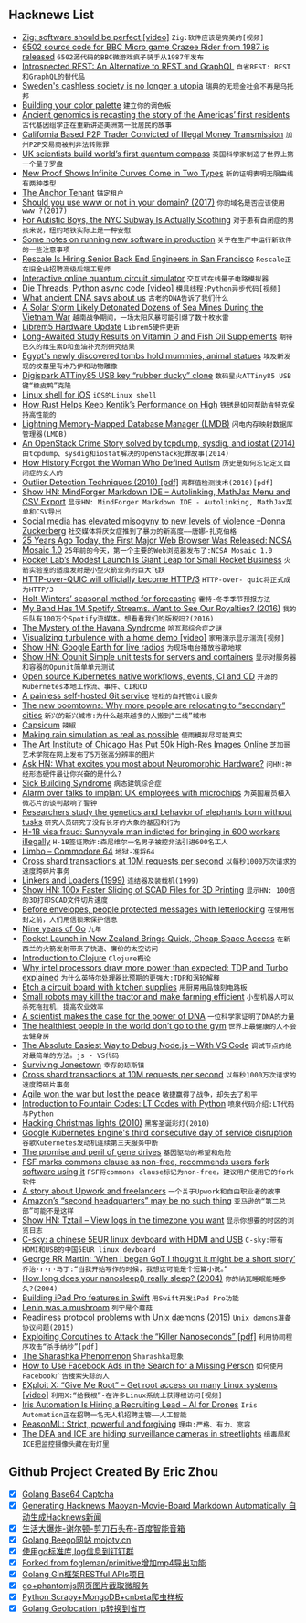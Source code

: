 ## Hacknews List


- [Zig: software should be perfect [video]](https://www.youtube.com/watch?v=Z4oYSByyRak)  `Zig:软件应该是完美的[视频]`
- [6502 source code for BBC Micro game Crazee Rider from 1987 is released](https://github.com/KevEdwards/CrazeeRiderBBC)  `6502源代码的BBC微游戏疯子骑手从1987年发布`
- [Introspected REST: An Alternative to REST and GraphQL](https://introspected.rest/)  `自省REST: REST和GraphQL的替代品`
- [Sweden&#39;s cashless society is no longer a utopia](https://www.weforum.org/agenda/2018/11/sweden-cashless-society-is-no-longer-a-utopia/)  `瑞典的无现金社会不再是乌托邦`
- [Building your color palette](https://refactoringui.com/previews/building-your-color-palette/)  `建立你的调色板`
- [Ancient genomics is recasting the story of the Americas’ first residents](https://www.nature.com/articles/d41586-018-07374-1)  `古代基因组学正在重新讲述美洲第一批居民的故事`
- [California Based P2P Trader Convicted of Illegal Money Transmission](https://247cryptonews.com/california-based-p2p-trader-convicted-of-illegal-money-transmission/)  `加州P2P交易商被判非法转账罪`
- [UK scientists build world’s first quantum compass](https://www.ft.com/content/e90f902a-e441-11e8-a6e5-792428919cee)  `英国科学家制造了世界上第一个量子罗盘`
- [New Proof Shows Infinite Curves Come in Two Types](https://www.quantamagazine.org/new-proof-shows-infinite-curves-come-in-two-types-20181107/)  `新的证明表明无限曲线有两种类型`
- [The Anchor Tenant](https://avc.com/2018/11/the-anchor-tenant/)  `锚定租户`
- [Should you use www or not in your domain? (2017)](https://bjornjohansen.no/www-or-not)  `你的域名是否应该使用www ?(2017)`
- [For Autistic Boys, the NYC Subway Is Actually Soothing](https://www.nytimes.com/2018/11/08/nyregion/autistic-or-spectrum-boys-and-the-subway.html#)  `对于患有自闭症的男孩来说，纽约地铁实际上是一种安慰`
- [Some notes on running new software in production](https://jvns.ca/blog/2018/11/11/understand-the-software-you-use-in-production/)  `关于在生产中运行新软件的一些注意事项`
- [Rescale Is Hiring Senior Back End Engineers in San Francisco](https://jobs.lever.co/rescale/ba8800d3-b0bd-40b0-8a72-887e27904553?lever-origin=applied&amp;lever-source%5B%5D=Hacker%20News)  `Rescale正在旧金山招聘高级后端工程师`
- [Interactive online quantum circuit simulator](https://strawberryfields.ai/)  `交互式在线量子电路模拟器`
- [Die Threads: Python async code [video]](https://www.youtube.com/watch?v=U66KuyD3T0M)  `模具线程:Python异步代码[视频]`
- [What ancient DNA says about us](https://newhumanist.org.uk/articles/5335/what-ancient-dna-says-about-us)  `古老的DNA告诉了我们什么`
- [A Solar Storm Likely Detonated Dozens of Sea Mines During the Vietnam War](https://gizmodo.com/a-powerful-solar-storm-likely-detonated-dozens-of-u-s-1830321540)  `越南战争期间，一场太阳风暴可能引爆了数十枚水雷`
- [Librem5 Hardware Update](https://puri.sm/posts/librem5-2018-11-hardware-report/)  `Librem5硬件更新`
- [Long-Awaited Study Results on Vitamin D and Fish Oil Supplements](https://www.npr.org/sections/health-shots/2018/11/10/666545527/vitamin-d-and-fish-oil-supplements-disappoint-in-long-awaited-study-results)  `期待已久的维生素D和鱼油补充剂研究结果`
- [Egypt&#39;s newly discovered tombs hold mummies, animal statues](https://phys.org/news/2018-11-egypt-newly-tombs-mummies-animal.html)  `埃及新发现的坟墓里有木乃伊和动物雕像`
- [Digispark ATTiny85 USB key “rubber ducky” clone](https://github.com/chris408/digispark-usbkey-board)  `数码星火ATTiny85 USB键“橡皮鸭”克隆`
- [Linux shell for iOS](https://github.com/tbodt/ish)  `iOS的Linux shell`
- [How Rust Helps Keep Kentik’s Performance on High](https://www.kentik.com/blog/under-the-hood-how-rust-helps-keep-kentik%27s-performance-on-high)  `铁锈是如何帮助肯特克保持高性能的`
- [Lightning Memory-Mapped Database Manager (LMDB)](http://www.lmdb.tech/doc/)  `闪电内存映射数据库管理器(LMDB)`
- [An OpenStack Crime Story solved by tcpdump, sysdig, and iostat (2014)](https://blog.codecentric.de/en/2014/09/openstack-crime-story-solved-tcpdump-sysdig-iostat-episode-2/)  `由tcpdump、sysdig和iostat解决的OpenStack犯罪故事(2014)`
- [How History Forgot the Woman Who Defined Autism](https://www.scientificamerican.com/article/how-history-forgot-the-woman-who-defined-autism/)  `历史是如何忘记定义自闭症的女人的`
- [Outlier Detection Techniques (2010) [pdf]](https://archive.siam.org/meetings/sdm10/tutorial3.pdf)  `离群值检测技术(2010)[pdf]`
- [Show HN: MindForger Markdown IDE – Autolinking, MathJax Menu and CSV Export](https://www.mindforger.com)  `显示HN: MindForger Markdown IDE - Autolinking, MathJax菜单和CSV导出`
- [Social media has elevated misogyny to new levels of violence –Donna Zuckerberg](https://www.theguardian.com/books/2018/nov/11/donna-zuckerberg-social-media-misoyny-violence-classical-antiquity-not-all-dead-white-men)  `社交媒体将厌女症推到了暴力的新高度——唐娜·扎克伯格`
- [25 Years Ago Today, the First Major Web Browser Was Released: NCSA Mosaic 1.0](http://www.ncsa.illinois.edu/enabling/mosaic/versions)  `25年前的今天，第一个主要的Web浏览器发布了:NCSA Mosaic 1.0`
- [Rocket Lab’s Modest Launch Is Giant Leap for Small Rocket Business](https://www.nytimes.com/2018/11/10/science/rocket-lab-launch.html)  `火箭实验室的适度发射是小型火箭业务的巨大飞跃`
- [HTTP-over-QUIC will officially become HTTP/3](https://daniel.haxx.se/blog/2018/11/11/http-3/)  `HTTP-over- quic将正式成为HTTP/3`
- [Holt-Winters’ seasonal method for forecasting](https://otexts.org/fpp2/holt-winters.html)  `霍特-冬季季节预报方法`
- [My Band Has 1M Spotify Streams. Want to See Our Royalties? (2016)](https://www.digitalmusicnews.com/2016/05/26/band-1-million-spotify-streams-royalties/)  `我的乐队有100万个Spotify流媒体。想看看我们的版税吗?(2016)`
- [The Mystery of the Havana Syndrome](https://www.newyorker.com/magazine/2018/11/19/the-mystery-of-the-havana-syndrome)  `哈瓦那综合症之谜`
- [Visualizing turbulence with a home demo [video]](https://www.youtube.com/watch?v=_UoTTq651dE)  `家用演示显示湍流[视频]`
- [Show HN: Google Earth for live radios](http://radio.garden)  `为现场电台播放谷歌地球`
- [Show HN: Opunit Simple unit tests for servers and containers](https://github.com/ottomatica/opunit)  `显示对服务器和容器的Opunit简单单元测试`
- [Open source Kubernetes native workflows, events, CI and CD](https://argoproj.github.io/)  `开源的Kubernetes本地工作流、事件、CI和CD`
- [A painless self-hosted Git service](https://gogs.io/)  `轻松的自托管Git服务`
- [The new boomtowns: Why more people are relocating to “secondary” cities](https://www.washingtonpost.com/realestate/the-new-boomtowns-why-more-people-are-relocating-to-secondary-cities/2018/11/07/f55f96f4-d618-11e8-aeb7-ddcad4a0a54e_story.html)  `新兴的新兴城市:为什么越来越多的人搬到“二线”城市`
- [Capsicum](https://oshogbo.vexillium.org/blog/57/)  `辣椒`
- [Making rain simulation as real as possible](http://rainbowhunt.me/?plays)  `使雨模拟尽可能真实`
- [The Art Institute of Chicago Has Put 50k High-Res Images Online](https://kottke.org/18/11/the-art-institute-of-chicago-has-put-50000-high-res-images-from-their-collection-online)  `芝加哥艺术学院在网上发布了5万张高分辨率的图片`
- [Ask HN: What excites you most about Neuromorphic Hardware?](item?id=18424428)  `问HN:神经形态硬件最让你兴奋的是什么?`
- [Sick Building Syndrome](https://www.nhs.uk/conditions/sick-building-syndrome/)  `病态建筑综合症`
- [Alarm over talks to implant UK employees with microchips](https://www.theguardian.com/technology/2018/nov/11/alarm-over-talks-to-implant-uk-employees-with-microchips)  `为英国雇员植入微芯片的谈判敲响了警钟`
- [Researchers study the genetics and behavior of elephants born without tusks](https://www.nationalgeographic.com/animals/2018/11/wildlife-watch-news-tuskless-elephants-behavior-change/)  `研究人员研究了没有长牙的大象的基因和行为`
- [H-1B visa fraud: Sunnyvale man indicted for bringing in 600 workers illegally](https://www.mercurynews.com/2018/11/03/h-1b-visa-fraud-feds-indict-sunnyvale-man-for-bringing-in-600-workers-illegally/)  `H-1B签证欺诈:森尼维尔一名男子被控非法引进600名工人`
- [Limbo – Commodore 64](https://www.youtube.com/watch?v=hdiSanGogSQ)  `地狱-准将64`
- [Cross shard transactions at 10M requests per second](https://blogs.dropbox.com/tech/2018/11/cross-shard-transactions-at-10-million-requests-per-second/)  `以每秒1000万次请求的速度跨碎片事务`
- [Linkers and Loaders (1999)](https://www.iecc.com/linker/)  `连结器及装载机(1999)`
- [Show HN: 100x Faster Slicing of SCAD Files for 3D Printing](https://github.com/moehriegitt/hob3l)  `显示HN: 100倍的3D打印SCAD文件切片速度`
- [Before envelopes, people protected messages with letterlocking](https://www.atlasobscura.com/articles/what-did-people-do-before-envelopes-letterlocking)  `在使用信封之前，人们用信锁来保护信息`
- [Nine years of Go](https://blog.golang.org/9years)  `九年`
- [Rocket Launch in New Zealand Brings Quick, Cheap Space Access](https://www.bloomberg.com/news/articles/2018-11-11/rocket-launch-in-new-zealand-brings-quick-cheap-space-access)  `在新西兰的火箭发射带来了快速、廉价的太空访问`
- [Introduction to Clojure](https://www.creativeapplications.net/tutorials/introduction-to-clojure-part-1/)  `Clojure概论`
- [Why intel processors draw more power than expected: TDP and Turbo explained](https://www.anandtech.com/show/13544/why-intel-processors-draw-more-power-than-expected-tdp-turbo)  `为什么英特尔处理器比预期的更强大:TDP和涡轮解释`
- [Etch a circuit board with kitchen supplies](https://www.instructables.com/id/Make-a-Circuit-Board-With-Household-Goods/)  `用厨房用品蚀刻电路板`
- [Small robots may kill the tractor and make farming efficient](https://www.wired.co.uk/article/farming-robots-small-robot-company-tractors)  `小型机器人可以杀死拖拉机，提高农业效率`
- [A scientist makes the case for the power of DNA](https://www.economist.com/books-and-arts/2018/11/08/a-scientist-makes-the-case-for-the-power-of-dna)  `一位科学家证明了DNA的力量`
- [The healthiest people in the world don’t go to the gym](https://qz.com/quartzy/1452630/the-healthiest-people-in-the-world-dont-go-to-the-gym/)  `世界上最健康的人不会去健身房`
- [The Absolute Easiest Way to Debug Node.js – With VS Code](https://itnext.io/the-absolute-easiest-way-to-debug-node-js-with-vscode-2e02ef5b1bad)  `调试节点的绝对最简单的方法。js - VS代码`
- [Surviving Jonestown](https://www.politico.com/magazine/story/2018/11/10/jonestown-massacre-first-person-speier-ryan-jones-222222)  `幸存的琼斯镇`
- [Cross shard transactions at 10M requests per second](https://blogs.dropbox.com/tech/2018/11/cross-shard-transactions-at-10-million-requests-per-second/#.W-XDPcJO0h0.twitter)  `以每秒1000万次请求的速度跨碎片事务`
- [Agile won the war but lost the peace](https://www.allankellyassociates.co.uk/archives/2762/agile-won-the-war-but-lost-the-peace/)  `敏捷赢得了战争，却失去了和平`
- [Introduction to Fountain Codes: LT Codes with Python](https://franpapers.com/en/algorithmic/2018-introduction-to-fountain-codes-lt-codes-with-python/)  `喷泉代码介绍:LT代码与Python`
- [Hacking Christmas lights (2010)](http://www.deepdarc.com/2010/11/27/hacking-christmas-lights/)  `黑客圣诞彩灯(2010)`
- [Google Kubernetes Engine&#39;s third consecutive day of service disruption](https://status.cloud.google.com/incident/container-engine/18005)  `谷歌Kubernetes发动机连续第三天服务中断`
- [The promise and peril of gene drives](https://www.economist.com/briefing/2018/11/08/the-promise-and-peril-of-gene-drives)  `基因驱动的希望和危险`
- [FSF marks commons clause as non-free, recommends users fork software using it](https://www.fsf.org/blogs/licensing/recent-licensing-updates)  `FSF将commons clause标记为non-free，建议用户使用它的fork软件`
- [A story about Upwork and freelancers](https://twitter.com/MattFnWallace/status/1060659941491363841)  `一个关于Upwork和自由职业者的故事`
- [Amazon’s “second headquarters” may be no such thing](https://www.economist.com/business/2018/11/08/amazons-second-headquarters-may-be-no-such-thing)  `亚马逊的“第二总部”可能不是这样`
- [Show HN: Tztail – View logs in the timezone you want](https://github.com/thecasualcoder/tztail)  `显示你想要的时区的浏览日志`
- [C-sky: a chinese 5EUR linux devboard with HDMI and USB](https://c-sky.github.io/docs/gx6605s.html)  `C-sky:带有HDMI和USB的中国5EUR linux devboard`
- [George RR Martin: ‘When I began GoT I thought it might be a short story’](https://www.theguardian.com/books/2018/nov/10/books-interview-george-rr-martin)  `乔治·r·r·马丁:“当我开始写作的时候，我想这可能是个短篇小说。”`
- [How long does your nanosleep() really sleep? (2004)](https://www.dragonflybsd.org/presentations/nanosleep/)  `你的纳瓦睡眠能睡多久?(2004)`
- [Building iPad Pro features in Swift](https://www.swiftbysundell.com/posts/building-ipad-pro-features-in-swift)  `用Swift开发iPad Pro功能`
- [Lenin was a mushroom](https://www.atlasobscura.com/articles/lenin-mushroom-hoax-russia?)  `列宁是个蘑菇`
- [Readiness protocol problems with Unix dæmons (2015)](https://jdebp.eu/FGA/unix-daemon-readiness-protocol-problems.html)  `Unix dæmons准备协议问题(2015)`
- [Exploiting Coroutines to Attack the “Killer Nanoseconds” [pdf]](http://www.vldb.org/pvldb/vol11/p1702-jonathan.pdf)  `利用协同程序攻击“杀手纳秒”[pdf]`
- [The Sharashka Phenomenon](http://russianhistoryblog.org/2011/03/the-sharashka-phenomenon/)  `Sharashka现象`
- [How to Use Facebook Ads in the Search for a Missing Person](https://hackernoon.com/how-to-use-facebook-ads-in-the-search-for-a-missing-person-a044ca068671)  `如何使用Facebook广告搜索失踪的人`
- [EXploit X: “Give Me Root” – Get root access on many Linux systems [video]](https://www.youtube.com/watch?v=3vCpYgaZpiw)  `利用X:“给我根”-在许多Linux系统上获得根访问[视频]`
- [Iris Automation Is Hiring a Recruiting Lead – AI for Drones](http://www.irisonboard.com/careers/)  `Iris Automation正在招聘一名无人机招聘主管——人工智能`
- [ReasonML: Strict, powerful and forgiving](https://www.harigopal.in/talks/2018/jsfoo)  `理由:严格、有力、宽容`
- [The DEA and ICE are hiding surveillance cameras in streetlights](https://qz.com/1458475/the-dea-and-ice-are-hiding-surveillance-cameras-in-streetlights/)  `缉毒局和ICE把监控摄像头藏在街灯里`

## Github Project Created By Eric Zhou

- [x] [Golang Base64 Captcha](https://github.com/mojocn/base64Captcha)
- [x] [Generating Hacknews Maoyan-Movie-Board Markdown Automatically 自动生成Hacknews新闻](https://github.com/dejavuzhou/md-genie)
- [x] [生活大爆炸-谢尔顿-剪刀石头布-百度智能音箱](https://github.com/mojocn/dueros-bang-game)
- [x] [Golang Beego网站 mojotv.cn](https://github.com/mojocn/www.mojotv.cn)
- [x] [使用go标准库,log信息到钉钉群](https://github.com/mojocn/dooger)
- [x] [Forked from fogleman/primitive增加mp4导出功能](https://github.com/mojocn/primitive)
- [x] [Golang Gin框架RESTful APIs项目](https://github.com/JJJJJJJerk/ezier-golang-web-api-framework)
- [x] [go+phantomjs网页图片截取微服务](https://github.com/mojocn/screen_shot)
- [x] [Python Scrapy+MongoDB+cnbeta爬虫样板](https://github.com/mojocn/scrapy_mongodb_boilerplate_cnbeta)
- [x] [Golang Geolocation Ip转换到省市](https://github.com/mojocn/ip2location)